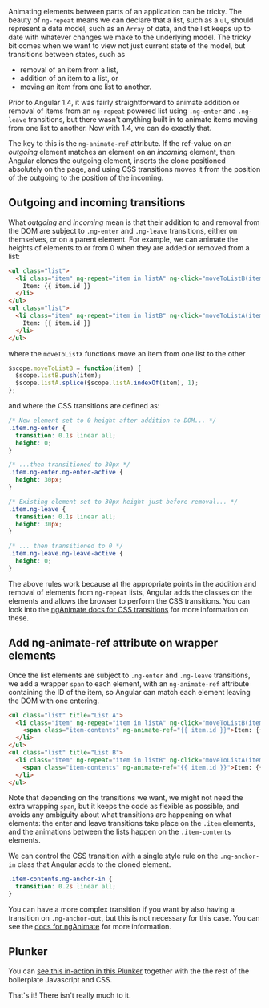 Animating elements between parts of an application can be tricky. The beauty of `ng-repeat` means we can declare that a list, such as a `ul`, should represent a data model, such as an `Array` of data, and the list keeps up to date with whatever changes we make to the underlying model. The tricky bit comes when we want to view not just current state of the model, but transitions between states, such as 

- removal of an item from a list,
- addition of an item to a list, or
- moving an item from one list to another.

Prior to Angular 1.4, it was fairly straightforward to animate addition or removal of items from an `ng-repeat` powered list using `.ng-enter` and `.ng-leave` transitions, but there wasn't anything built in to animate items moving from one list to another. Now with 1.4, we can do exactly that.

The key to this is the `ng-animate-ref` attribute. If the ref-value on an _outgoing_ element matches an element on an _incoming_ element, then Angular clones the outgoing element, inserts the clone positioned absolutely on the page, and using CSS transitions moves it from the position of the outgoing to the position of the incoming.

Outgoing and incoming transitions
---------------------------------

What _outgoing_ and _incoming_ mean is that their addition to and removal from the DOM are subject to `.ng-enter` and `.ng-leave` transitions, either on themselves, or on a parent element. For example, we can animate the heights of elements to or from 0 when they are added or removed from a list:

```html
<ul class="list">
  <li class="item" ng-repeat="item in listA" ng-click="moveToListB(item)">
    Item: {{ item.id }}
  </li>
</ul>
<ul class="list">
  <li class="item" ng-repeat="item in listB" ng-click="moveToListA(item)">
    Item: {{ item.id }}
  </li>
</ul>
```

where the `moveToListX` functions move an item from one list to the other

```javascript
$scope.moveToListB = function(item) {
  $scope.listB.push(item);
  $scope.listA.splice($scope.listA.indexOf(item), 1);
};
```

and where the CSS transitions are defined as:

```css
/* New element set to 0 height after addition to DOM... */
.item.ng-enter {
  transition: 0.1s linear all;
  height: 0;
}

/* ...then transitioned to 30px */
.item.ng-enter.ng-enter-active {
  height: 30px;
}

/* Existing element set to 30px height just before removal... */
.item.ng-leave {
  transition: 0.1s linear all;
  height: 30px;
}

/* ... then transitioned to 0 */
.item.ng-leave.ng-leave-active {
  height: 0;
}
```

The above rules work because at the appropriate points in the addition and removal of elements from `ng-repeat` lists, Angular adds the classes on the elements and allows the browser to perform the CSS transitions. You can look into the [ngAnimate docs for CSS transitions](https://docs.angularjs.org/api/ngAnimate#css-based-animations) for more information on these.

Add ng-animate-ref attribute on wrapper elements
------------------------------------------------

Once the list elements are subject to `.ng-enter` and `.ng-leave` transitions, we add a wrapper `span` to each element, with an `ng-animate-ref` attribute containing the ID of the item, so Angular can match each element leaving the DOM with one entering.

```html
<ul class="list" title="List A">
  <li class="item" ng-repeat="item in listA" ng-click="moveToListB(item)">
    <span class="item-contents" ng-animate-ref="{{ item.id }}">Item: {{ item.id }}</span>
  </li>
</ul>
<ul class="list" title="List B">
  <li class="item" ng-repeat="item in listB" ng-click="moveToListA(item)">
    <span class="item-contents" ng-animate-ref="{{ item.id }}">Item: {{ item.id }}</span>
  </li>
</ul>
```

Note that depending on the transitions we want, we might not need the extra wrapping `span`, but it keeps the code as flexible as possible, and avoids any ambiguity about what transitions are happening on what elements: the enter and leave transitions take place on the `.item` elements, and the animations between the lists happen on the `.item-contents` elements.

We can control the CSS transition with a single style rule on the `.ng-anchor-in` class that Angular adds to the cloned element.

```css
.item-contents.ng-anchor-in {
  transition: 0.2s linear all;
}
```

You can have a more complex transition if you want by also having a transition on `.ng-anchor-out`, but this is not necessary for this case. You can see the [docs for ngAnimate](https://docs.angularjs.org/api/ngAnimate) for more information.

Plunker
-------

You can [see this in-action in this Plunker](http://plnkr.co/edit/L0XJS3vEZOACgKqtnqF3?p=preview) together with the the rest of the boilerplate Javascript and CSS.

That's it! There isn't really much to it.
